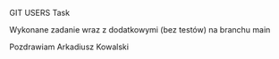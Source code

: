 GIT USERS Task

Wykonane zadanie wraz z dodatkowymi (bez testów) na branchu main

Pozdrawiam Arkadiusz Kowalski

